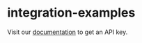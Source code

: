 # integration-examples

Visit our [documentation](https://www.openfort.xyz/docs/api-key) to get an API key.